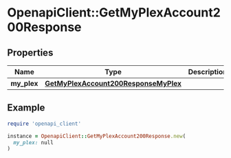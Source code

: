 # OpenapiClient::GetMyPlexAccount200Response

## Properties

| Name | Type | Description | Notes |
| ---- | ---- | ----------- | ----- |
| **my_plex** | [**GetMyPlexAccount200ResponseMyPlex**](GetMyPlexAccount200ResponseMyPlex.md) |  | [optional] |

## Example

```ruby
require 'openapi_client'

instance = OpenapiClient::GetMyPlexAccount200Response.new(
  my_plex: null
)
```

